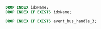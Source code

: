 
```sql
DROP INDEX idxName;
DROP INDEX IF EXISTS idxName;
```

```sql
DROP INDEX IF EXISTS event_bus_handle_3;
```